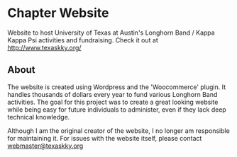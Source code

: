 # Chapter Website
Website to host University of Texas at Austin's Longhorn Band / Kappa Kappa Psi activities and fundraising.  Check it out at http://www.texaskky.org/

## About
The website is created using Wordpress and the 'Woocommerce' plugin. It handles thousands of dollars every year to fund various Longhorn Band activities. The goal for this project was to create a great looking website while being easy for future individuals to administer, even if they lack deep technical knowledge. 

Although I am the original creator of the website, I no longer am responsible for maintaining it.  For issues with the website itself, please contact webmaster@texaskky.org


